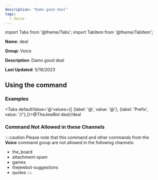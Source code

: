 ```yaml
---
description: "Damn good deal"
tags:
  - Voice
---
```

import Tabs from '@theme/Tabs';
import TabItem from '@theme/TabItem';

**Name**: deal

**Group**: Voice

**Description**: Damn good deal

**Last Updated**: 5/16/2023

## Using the command

### Examples
<Tabs defaultValue='@'values={[ {label: '@', value: '@'}, {label: 'Prefix', value: '//'},]}><TabItem value='@'>@TheJewBot deal</TabItem><TabItem value='//'>//deal</TabItem></Tabs>

### Command Not Allowed in these Channels
::::caution Please note that this command and other commands from the **Voice** command group are not allowed in the following channels:
- the_board
- attachment-spam
- games
- thejewbot-suggestions
- quotes
::::